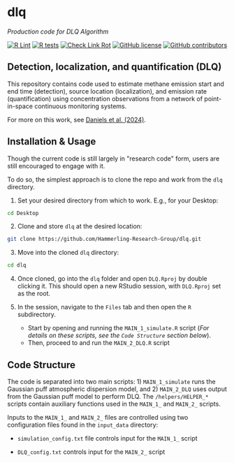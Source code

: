 # dlq
*Production code for DLQ Algorithm*

[![R Lint](https://github.com/Hammerling-Research-Group/dlq/actions/workflows/lint.yml/badge.svg)](https://github.com/Hammerling-Research-Group/dlq/actions/workflows/lint.yml)
[![R tests](https://github.com/Hammerling-Research-Group/dlq/actions/workflows/test.yml/badge.svg)](https://github.com/Hammerling-Research-Group/dlq/actions/workflows/test.yml)
[![Check Link Rot](https://github.com/Hammerling-Research-Group/dlq/actions/workflows/check-link-rot.yaml/badge.svg)](https://github.com/Hammerling-Research-Group/dlq/actions/workflows/check-link-rot.yaml)
[![GitHub license](https://img.shields.io/github/license/Hammerling-Research-Group/DLQ?color=blue)](https://github.com/Hammerling-Research-Group/DLQ/blob/main/LICENSE)
[![GitHub contributors](https://img.shields.io/github/contributors/Hammerling-Research-Group/DLQ.svg)](https://github.com/Hammerling-Research-Group/DLQ/graphs/contributors/)

## Detection, localization, and quantification (DLQ) 

This repository contains code used to estimate methane emission start and end time (detection), source location (localization), and emission rate (quantification) using concentration observations from a network of point-in-space continuous monitoring systems. 

For more on this work, see [Daniels et al. (2024)](https://doi.org/10.1525/elementa.2023.00110).

## Installation & Usage

Though the current code is still largely in "research code" form, users are still encouraged to engage with it. 

To do so, the simplest approach is to clone the repo and work from the `dlq` directory. 

1. Set your desired directory from which to work. E.g., for your Desktop:

```bash
cd Desktop
```

2. Clone and store `dlq` at the desired location:

```bash
git clone https://github.com/Hammerling-Research-Group/dlq.git
```

3. Move into the cloned `dlq` directory:

```bash
cd dlq
```

4. Once cloned, go into the `dlq` folder and open `DLQ.Rproj` by double clicking it. This should open a new RStudio session, with `DLQ.Rproj` set as the root. 

5. In the session, navigate to the `Files` tab and then open the `R` subdirectory.
     - Start by opening and running the `MAIN_1_simulate.R` script (*For details on these scripts, see the `Code Structure` section below*).
     - Then, proceed to and run the `MAIN_2_DLQ.R` script

## Code Structure

The code is separated into two main scripts: 1) `MAIN_1_simulate` runs the Gaussian puff atmospheric dispersion model, and 2) `MAIN_2_DLQ` uses output from the Gaussian puff model to perform DLQ. The `/helpers/HELPER_*` scripts contain auxiliary functions used in the `MAIN_1_` and `MAIN_2_` scripts.

Inputs to the `MAIN_1_` and `MAIN_2_` files are controlled using two configuration files found in the `input_data` directory:

  - `simulation_config.txt` file controls input for the `MAIN_1_` script

  - `DLQ_config.txt` controls input for the `MAIN_2_` script

